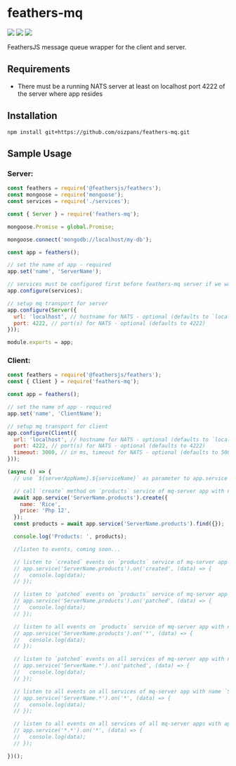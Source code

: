# feathers-mq
<img src="https://img.shields.io/github/v/oizpans/feathers-mq.svg" /> <img src="https://img.shields.io/npm/v/@feathersjs/feathers.svg?label=@feathersjs/feathers" /> <img src="https://img.shields.io/npm/v/nats.svg?label=nats" />

FeathersJS message queue wrapper for the client and server.

## Requirements
* There must be a running NATS server at least on localhost port 4222 of the server where app resides

## Installation
```ssh
npm install git+https://github.com/oizpans/feathers-mq.git
```

## Sample Usage

### Server:
```js
const feathers = require('@feathersjs/feathers');
const mongoose = require('mongoose');
const services = require('./services');

const { Server } = require('feathers-mq');

mongoose.Promise = global.Promise;

mongoose.connect('mongodb://localhost/my-db');

const app = feathers();

// set the name of app - required
app.set('name', 'ServerName');

// services must be configured first before feathers-mq server if we want to add listeners to the services on mq
app.configure(services);

// setup mq transport for server
app.configure(Server({
  url: 'localhost', // hostname for NATS - optional (defaults to `localhost`)
  port: 4222, // port(s) for NATS - optional (defaults to 4222)
}));

module.exports = app;
```

### Client:
```js
const feathers = require('@feathersjs/feathers');
const { Client } = require('feathers-mq');

const app = feathers();

// set the name of app - required
app.set('name', 'ClientName');

// setup mq transport for client
app.configure(Client({
  url: 'localhost', // hostname for NATS - optional (defaults to `localhost`)
  port: 4222, // port(s) for NATS - optional (defaults to 4222)
  timeout: 3000, // in ms, timeout for NATS - optional (defaults to 5000)
}));

(async () => {
  // use `${serverAppName}.${serviceName}` as parameter to app.service

  // call `create` method on `products` service of mq-server app with name `ServerName`
  await app.service('ServerName.products').create({
    name: 'Rice',
    price: 'Php 12',
  });
  const products = await app.service('ServerName.products').find({});

  console.log('Products: ', products);

  //listen to events, coming soon...

  // listen to `created` events on `products` service of mq-server app with name `ServerName`
  // app.service('ServerName.products').on('created', (data) => {
  //   console.log(data);
  // });

  // listen to `patched` events on `products` service of mq-server app with name `ServerName`
  // app.service('ServerName.products').on('patched', (data) => {
  //   console.log(data);
  // });

  // listen to all events on `products` service of mq-server app with name `ServerName`
  // app.service('ServerName.products').on('*', (data) => {
  //   console.log(data);
  // });

  // listen to `patched` events on all services of mq-server app with name `ServerName`
  // app.service('ServerName.*').on('patched', (data) => {
  //   console.log(data);
  // });

  // listen to all events on all services of mq-server app with name `ServerName`
  // app.service('ServerName.*').on('*', (data) => {
  //   console.log(data);
  // });

  // listen to all events on all services of all mq-server apps with app name
  // app.service('*.*').on('*', (data) => {
  //   console.log(data);
  // });

})();
```

